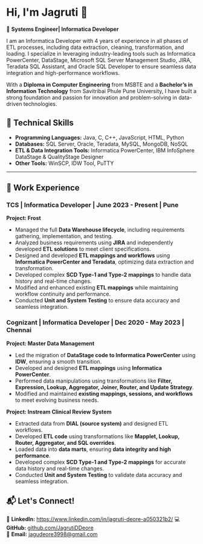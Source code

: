 # Hi, I'm Jagruti 👋  
🚀 **Systems Engineer| Informatica Developer**  

I am an Informatica Developer with 4 years of experience in all phases of ETL processes, including data extraction, cleaning, transformation, and loading. I specialize in leveraging industry-leading tools such as Informatica PowerCenter, DataStage, Microsoft SQL Server Management Studio, JIRA, Teradata SQL Assistant, and Oracle SQL Developer to ensure seamless data integration and high-performance workflows.

With a **Diploma in Computer Engineering** from MSBTE and a **Bachelor’s in Information Technology** from Savitribai Phule Pune University, I have built a strong foundation and passion for innovation and problem-solving in data-driven technologies.

## 🔹 Technical Skills  
- **Programming Languages:** Java, C, C++, JavaScript, HTML, Python  
- **Databases:** SQL Server, Oracle, Teradata, MySQL, MongoDB, NoSQL  
- **ETL & Data Integration Tools:** Informatica PowerCenter, IBM InfoSphere DataStage & QualityStage Designer  
- **Other Tools:** WinSCP, IDW Tool, PuTTY

---

## **💼 Work Experience**  

### **TCS | Informatica Developer | June 2023 - Present | Pune**  
**Project: Frost**  
- Managed the full **Data Warehouse lifecycle**, including requirements gathering, implementation, and testing.  
- Analyzed business requirements using **JIRA** and independently developed **ETL solutions** to meet client specifications.  
- Designed and developed **ETL mappings and workflows** using **Informatica PowerCenter and Teradata**, optimizing data extraction and transformation.  
- Developed complex **SCD Type-1 and Type-2 mappings** to handle data history and real-time changes.  
- Modified and enhanced existing **ETL mappings** while maintaining workflow continuity and performance.  
- Conducted **Unit and System Testing** to ensure data accuracy and seamless integration.  

### **Cognizant | Informatica Developer | Dec 2020 - May 2023 | Chennai**  
**Project: Master Data Management**  
- Led the migration of **DataStage code to Informatica PowerCenter** using **IDW**, ensuring a smooth transition.  
- Developed and designed **ETL mappings** using **Informatica PowerCenter**.  
- Performed data manipulations using transformations like **Filter, Expression, Lookup, Aggregator, Joiner, Router, and Update Strategy**.  
- Modified and maintained **existing mappings, sessions, and workflows** to meet evolving business needs.  

**Project: Instream Clinical Review System**  
- Extracted data from **DIAL (source system)** and designed ETL workflows.  
- Developed **ETL code** using transformations like **Mapplet, Lookup, Router, Aggregator, and SQL overrides**.  
- Loaded data into **data marts**, ensuring **data integrity and high performance**.  
- Developed complex **SCD Type-1 and Type-2 mappings** for accurate data history and real-time changes.  
- Conducted **Unit and System Testing** to validate data accuracy and seamless integration.  


## **📬 Let's Connect!**  
🔗 **LinkedIn:** https://www.linkedin.com/in/jagruti-deore-a050321b2/
💻 **GitHub:** [github.com/JagrutiDDeore](#)  
📧 **Email:** jagudeore3998@gmail.com  


